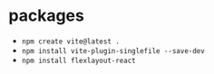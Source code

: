 # packages
- `npm create vite@latest .`
- `npm install vite-plugin-singlefile --save-dev`
- `npm install flexlayout-react`